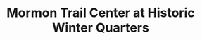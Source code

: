 ---
layout: repo
title: "Mormon Trail Center at Historic Winter Quarters"
id: 11551
permalink: repos/11551/
---